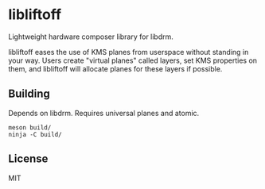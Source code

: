 # libliftoff

Lightweight hardware composer library for libdrm.

libliftoff eases the use of KMS planes from userspace without standing in your
way.  Users create "virtual planes" called layers, set KMS properties on them,
and libliftoff will allocate planes for these layers if possible.

## Building

Depends on libdrm. Requires universal planes and atomic.

    meson build/
    ninja -C build/

## License

MIT

